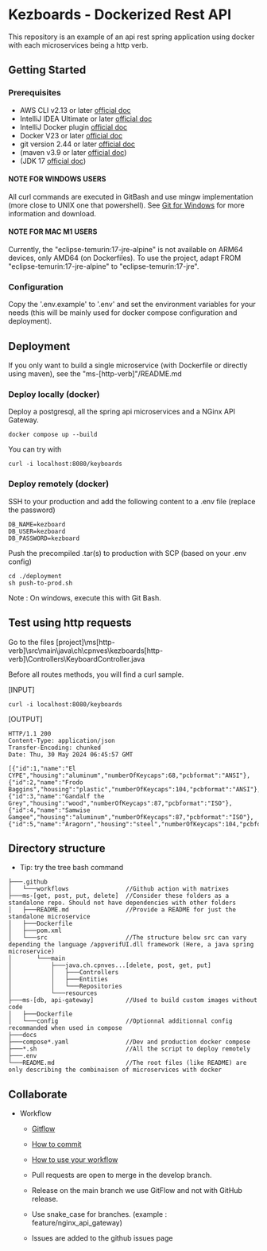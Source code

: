 # Kezboards - Dockerized Rest API

This repository is an example of an api rest spring application using docker with each microservices being a http verb.

## Getting Started
### Prerequisites
* AWS CLI v2.13 or later [official doc](https://aws.amazon.com/cli/)
* IntelliJ IDEA Ultimate or later [official doc](https://www.jetbrains.com/idea/download/?section=windows)
* IntelliJ Docker plugin [official doc](https://plugins.jetbrains.com/plugin/7724-docker/versions#tabs)
* Docker V23 or later [official doc](https://www.docker.com/products/docker-desktop/)
* git version 2.44 or later [official doc](https://git-scm.com/)
* (maven v3.9 or later [official doc](https://maven.apache.org/download.cgi))
* (JDK 17 [official doc](https://www.oracle.com/java/technologies/downloads/))

#### NOTE FOR WINDOWS USERS
All curl commands are executed in GitBash and use mingw implementation (more close to UNIX one that powershell).
See [Git for Windows](https://gitforwindows.org/) for more information and download.

#### NOTE FOR MAC M1 USERS
Currently, the "eclipse-temurin:17-jre-alpine" is not available on ARM64 devices, only AMD64 (on Dockerfiles).
To use the project, adapt FROM "eclipse-temurin:17-jre-alpine" to "eclipse-temurin:17-jre".

### Configuration
Copy the '.env.example' to '.env' and set the environment variables for your needs (this will be mainly used for docker compose configuration and deployment).

## Deployment
If you only want to build a single microservice (with Dockerfile or directly using maven), see the "ms-[http-verb]"/README.md
### Deploy locally (docker)
Deploy a postgresql, all the spring api microservices and a NGinx API Gateway.
```
docker compose up --build
````
You can try with
```
curl -i localhost:8080/keyboards
````

### Deploy remotely (docker)
SSH to your production and add the following content to a .env file (replace the password)
```dotenv
DB_NAME=kezboard
DB_USER=kezboard
DB_PASSWORD=kezboard
````
Push the precompiled .tar(s) to production with SCP (based on your .env config)
```
cd ./deployment
sh push-to-prod.sh
````
Note : On windows, execute this with Git Bash.


## Test using http requests

Go to the files [project]\ms[http-verb]\src\main\java\ch\cpnves\kezboards\[http-verb]\Controllers\KeyboardController.java

Before all routes methods, you will find a curl sample.

[INPUT]
```
curl -i localhost:8080/keyboards
````

[OUTPUT]
```
HTTP/1.1 200 
Content-Type: application/json
Transfer-Encoding: chunked
Date: Thu, 30 May 2024 06:45:57 GMT

[{"id":1,"name":"El CYPE","housing":"aluminum","numberOfKeycaps":68,"pcbformat":"ANSI"},{"id":2,"name":"Frodo Baggins","housing":"plastic","numberOfKeycaps":104,"pcbformat":"ANSI"},{"id":3,"name":"Gandalf the Grey","housing":"wood","numberOfKeycaps":87,"pcbformat":"ISO"},{"id":4,"name":"Samwise Gamgee","housing":"aluminum","numberOfKeycaps":87,"pcbformat":"ISO"},{"id":5,"name":"Aragorn","housing":"steel","numberOfKeycaps":104,"pcbformat":"ANSI"}]
```

## Directory structure

* Tip: try the tree bash command

```shell
├───.github
│   └───workflows                //Github action with matrixes
├───ms-[get, post, put, delete]  //Consider these folders as a standalone repo. Should not have dependencies with other folders
│   ├───README.md                //Provide a README for just the standalone microservice
│   ├───Dockerfile
│   ├───pom.xml
│   └───src                      //The structure below src can vary depending the language /appverifUI.dll framework (Here, a java spring microservice)
│       └───main
│           ├───java.ch.cpnves...[delete, post, get, put]
│           │   ├───Controllers
│           │   ├───Entities
│           │   └───Repositories
│           └───resources
├───ms-[db, api-gateway]         //Used to build custom images without code
│   ├───Dockerfile
│   └───config                   //Optionnal additionnal config recommanded when used in compose
├───docs
├───compose*.yaml                //Dev and production docker compose
├───*.sh                         //All the script to deploy remotely
├───.env
└───README.md                    //The root files (like README) are only describing the combinaison of microservices with docker
```

## Collaborate

* Workflow
    * [Gitflow](https://www.atlassian.com/fr/git/tutorials/comparing-workflows/gitflow-workflow#:~:text=Gitflow%20est%20l'un%20des,les%20hotfix%20vers%20la%20production.)
    * [How to commit](https://www.conventionalcommits.org/en/v1.0.0/)
    * [How to use your workflow](https://nvie.com/posts/a-successful-git-branching-model/)

    * Pull requests are open to merge in the develop branch.
    * Release on the main branch we use GitFlow and not with GitHub release.
    * Use snake_case for branches. (example : feature/nginx_api_gateway)
    * Issues are added to the github issues page